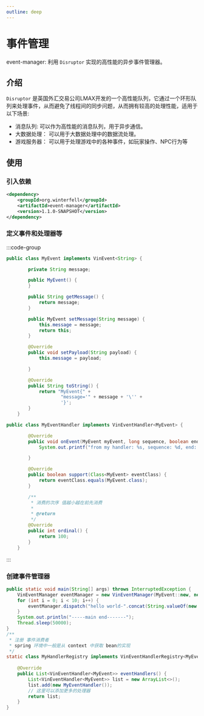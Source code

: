 ```yaml
---
outline: deep
---
```


# 事件管理

event-manager: 利用 `Disruptor` 实现的高性能的异步事件管理器。

## 介绍

`Disruptor` 是英国外汇交易公司LMAX开发的一个高性能队列，它通过一个环形队列来处理事件，从而避免了线程间的同步问题，从而拥有较高的处理性能，适用于以下场景:
- 消息队列: 可以作为高性能的消息队列，用于异步通信。
- 大数据处理： 可以用于大数据处理中的数据流处理。
- 游戏服务器： 可以用于处理游戏中的各种事件，如玩家操作、NPC行为等

## 使用

### 引入依赖
```xml
<dependency> 
    <groupId>org.winterfell</groupId>
    <artifactId>event-manager</artifactId>
    <version>1.1.0-SNAPSHOT</version>
</dependency>
```

### 定义事件和处理器等

:::code-group
```java [MyEvent.java]
public class MyEvent implements VinEvent<String> {

        private String message;

        public MyEvent() {
        }

        public String getMessage() {
            return message;
        }

        public MyEvent setMessage(String message) {
            this.message = message;
            return this;
        }

        @Override
        public void setPayload(String payload) {
            this.message = payload;

        }

        @Override
        public String toString() {
            return "MyEvent{" +
                    "message='" + message + '\'' +
                    '}';
        }
    }

```

```java [MyEventHandler.java]
public class MyEventHandler implements VinEventHandler<MyEvent> {

        @Override
        public void onEvent(MyEvent myEvent, long sequence, boolean endOfBatch) throws Exception {
            System.out.printf("from my handler: %s, sequence: %d, end: %s%n", myEvent.toString(), sequence, endOfBatch);

        }

        @Override
        public boolean support(Class<MyEvent> eventClass) {
            return eventClass.equals(MyEvent.class);
        }

        /**
         * 消费的次序 值越小越在前先消费
         *
         * @return
         */
        @Override
        public int ordinal() {
            return 100;
        }
    }
```
:::

### 创建事件管理器

```java
public static void main(String[] args) throws InterruptedException {
    VinEventManager eventManager = new VinEventManager(MyEvent::new, new MyHandlerRegistry());
    for (int i = 0; i < 10; i++) {
        eventManager.dispatch("hello world-".concat(String.valueOf(new Random().nextInt())));
    }
    System.out.println("-----main end-------");
    Thread.sleep(50000);
}
/**
 * 注册 事件消费者
 * spring 环境中一般是从 context 中获取 bean的实现
 */
static class MyHandlerRegistry implements VinEventHandlerRegistry<MyEvent> {    
    
    @Override
    public List<VinEventHandler<MyEvent>> eventHandlers() {
        List<VinEventHandler<MyEvent>> list = new ArrayList<>();
        list.add(new MyEventHandler());
        // 这里可以添加更多的处理器
        return list;
    }
}
```


